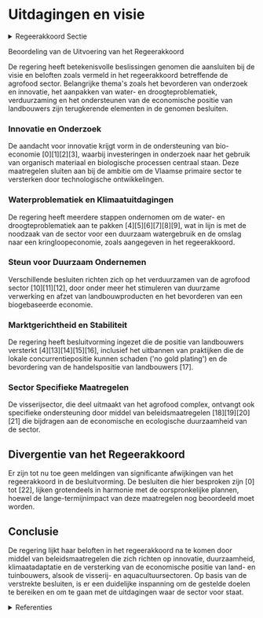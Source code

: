 # Uitdagingen en visie

<details>
        <summary>Regeerakkoord Sectie </summary>
        <p>4.1 Uitdagingen en visie De Vlaamse voedingsindustrie is één van de grootste industriële werkgevers, en we zien de laatste jaren toegenomen investeringen (jaarlijks ruim 1,5 miljard euro). Ten opzichte van 2006 liggen de investeringen in de voedingsindustrie in 2016 meer dan 35% hoger. Iets meer dan 20.000 profes-sionele landbouwbedrijven vormen de basis van een agrobusiness-complex dat bijna 135.000 mensen tewerkstelt en jaarlijks 61,7 miljard euro omzet genereert. Landbouwproducten en hun afgeleiden hebben een respectievelijk een aandeel van 11% en 12% in de totale Belgische in- en uitvoer. Het Belgisch handelsoverschot in agrohandelsproducten bedroeg in 2017 6,5 miljard euro. Het aandeel van Vlaanderen in de nationale landbouwimport en -export bedraagt resp. 83 en 85%. In 2017 telde Vlaanderen 23.225 landbouwbe-drijven, waarvan 78% met beroepsmatig karakter. Het aantal landbouwbedrijven is ten opzichte van 2007 met iets meer dan een vierde teruggelopen, een daling van gemiddeld 3% per jaar. De grootte van de bio-gebaseerde economie wordt geschat op bijna 2% van de brutomarge van de Vlaamse economie en 0,8% van de totale tewerkstelling uitgedrukt in voltijds equivalenten. Vlaamse land- en tuinbouwproducten behoren tot de wereldtop op vlak van kwaliteit en voedsel-veiligheid. Dit is het gevolg van vakmanschap, onderzoek en innovatie. Het is de ambitie van Vlaanderen om deze positie te versterken. De Vlaamse primaire sector wordt geconfronteerd met vele uitdagingen, waaronder een lage rendabi-liteit, prijsvolatiliteit, zwakke positie in de keten, de vraag van de consument naar bio die de lokale productie overstijgt, vakmanschap in evolutie naar sterk ondernemerschap, toegang tot landbouw-gronden, subsidie-afhankelijkheid in verschillende deelsectoren en het terugdringen van de milieu- en klimaatimpact. Deze uitdagingen moet de sector kunnen aangaan in een niet-polariserend debat op basis van objectieve parameters, uitgaande van de realiteit in Vlaanderen. Net zoals andere sectoren heeft de land- en tuinbouw al veel inspanningen gedaan. Bijkomende inspan-ningen zijn echter noodzakelijk en bieden kansen. Doeltreffend en doordacht, met oog voor welvaart, jobs, economische en sociale gevolgen, leefomge-ving en klimaat. Technologische ontwikkelingen, innovaties, schaalverandering en het verankeren van het landbouw- en visserijbeleid in een geïntegreerd voedselbeleid en de omslag naar een kringloopeconomie moeten ons helpen om die structurele transformatie verder te zetten. Gezond, duurzaam, voldoende en veilig voedsel aan een correcte prijs voor iedere schakel van de voedingsketen staat centraal binnen een voedsel-beleid. Het is dan ook van belang dat het huidige landbouwbeleid bijdraagt aan een sterk voedsel-beleid waarin de voedselketen integraal en circulair bekeken wordt. De Vlaamse regering zal in samenwerking met de vraag- (consumenten) en aanbodzijde (agrovoedingsketen) van de markt een Vlaamse voedseltop organiseren. We benaderen land- en tuinbouwers als onderne-mers die een strategische rol voor onze economie en onze maatschappij vervullen. De toekomst van onze Vlaamse land- en tuinbouw ligt in innovatie en diversiteit. Land- en tuinbouwers zijn vaak prijsnemers en daardoor soms slachtoffer van een race-to-the-bottom: steeds meer produceren voor minder, waarbij het inkomen van de land-bouwer het kind van de rekening is. We blijven inzetten op het Vlaamse kwaliteitsverhaal en we bewaken de Europese en internationale handels-positie van onze land- en tuinbouwers. Bij het omzetten van Europese regelgeving hanteren we geen strengere regels (‘no gold plating’). De Vlaamse vissersvloot bestaat uit 70 vaartuigen die zowel actief zijn in de eigen zeegebieden als in andere EU-wateren. De Vlaamse visserij is een gemengde visserij waarbij meerdere bestanden tegelijk bevist worden, zodat het aanbod van verse vis gevarieerd is. De aanvoer hangt af van de jaarlijks wijzigende vangstrechten en schommelt rond de 20.000 ton met een waarde van meer dan 80 miljoen euro. De Vlaamse visserijsector kent uitdagingen op het vlak van de instroom in de sector, de economische en ecologische duurzaamheid, de Brexit-situatie, de toepassing van de aanlandingsplicht en het teruggooiverbod. Er zijn ook kansen: onze vissers zijn deskundige en ervaren professionals in de Europese vissersvloot. Door meer in te zetten op het vermarkten van vis als Vlaams kwaliteits– product, post-Brexit akkoorden met Groot-Brittannië af te sluiten, en tegelijk de vloot en de gebruikte technieken te verduurzamen en te moderniseren geven we de Vlaamse visserijsector een toekomst. Aquacultuur is een veelbelovende discipline. De Vlaamse aquacultuursector heeft het niet gemakkelijk door het complexe productie-proces, hoge investeringskosten, internationale concurrentie en complexe regelgeving. We stimu-leren en onderzoeken verder de mogelijkheden voor groei van de productie zowel op land als in zee, met zorgvuldige benutting van ruimte, water, grondstoffen en energie. Dit biedt kansen tot de ontwikkeling van een sterke, innovatieve en duurzame Vlaams aquacultuursector. Een land-, tuinbouw en visserijbeleid als onder-deel van een geïntegreerd en circulair voedselbe-leid omvat volgende pijlers: </p>
        </details> 

Beoordeling van de Uitvoering van het Regeerakkoord 

De regering heeft betekenisvolle beslissingen genomen die aansluiten bij de visie en beloften zoals vermeld in het regeerakkoord betreffende de agrofood sector. Belangrijke thema's zoals het bevorderen van onderzoek en innovatie, het aanpakken van water- en droogteproblematiek, verduurzaming en het ondersteunen van de economische positie van landbouwers zijn terugkerende elementen in de genomen besluiten.

### Innovatie en Onderzoek
De aandacht voor innovatie krijgt vorm in de ondersteuning van bio-economie \[0\]\[1\]\[2\]\[3\], waarbij investeringen in onderzoek naar het gebruik van organisch materiaal en biologische processen centraal staan. Deze maatregelen sluiten aan bij de ambitie om de Vlaamse primaire sector te versterken door technologische ontwikkelingen.

### Waterproblematiek en Klimaatuitdagingen
De regering heeft meerdere stappen ondernomen om de water- en droogteproblematiek aan te pakken \[4\]\[5\]\[6\]\[7\]\[8\]\[9\], wat in lijn is met de noodzaak van de sector voor een duurzaam watergebruik en de omslag naar een kringloopeconomie, zoals aangegeven in het regeerakkoord.

### Steun voor Duurzaam Ondernemen
Verschillende besluiten richten zich op het verduurzamen van de agrofood sector \[10\]\[11\]\[12\], door onder meer het stimuleren van duurzame verwerking en afzet van landbouwproducten en het bevorderen van een biogebaseerde economie.

### Marktgerichtheid en Stabiliteit
De regering heeft besluitvorming ingezet die de positie van landbouwers versterkt \[4\]\[13\]\[14\]\[15\]\[16\], inclusief het uitbannen van praktijken die de lokale concurrentiepositie kunnen schaden ('no gold plating') en de bevordering van de handelspositie van landbouwers \[17\].

### Sector Specifieke Maatregelen
De visserijsector, die deel uitmaakt van het agrofood complex, ontvangt ook specifieke ondersteuning door middel van beleidsmaatregelen \[18\]\[19\]\[20\]\[21\] die bijdragen aan de economische en ecologische duurzaamheid van de sector.

## Divergentie van het Regeerakkoord

Er zijn tot nu toe geen meldingen van significante afwijkingen van het regeerakkoord in de besluitvorming. De besluiten die hier besproken zijn \[0\] tot \[22\], lijken grotendeels in harmonie met de oorspronkelijke plannen, hoewel de lange-termijnimpact van deze maatregelen nog beoordeeld moet worden.

## Conclusie

De regering lijkt haar beloften in het regeerakkoord na te komen door middel van beleidsmaatregelen die zich richten op innovatie, duurzaamheid, klimaatadaptatie en de versterking van de economische positie van land- en tuinbouwers, alsook de visserij- en aquacultuursectoren. Op basis van de verstrekte besluiten, is er een duidelijke inspanning om de gestelde doelen te bereiken en om te gaan met de uitdagingen waar de sector voor staat.

<details>
        <summary> Referenties</summary>
        **[\[0\]](https://beslissingenvlaamseregering.vlaanderen.be/?search=Vlaams%20beleidsplan%20bio-economie&dateOption=select&startDate=2020-12-18T09%3A00%3A00Z&endDate=2020-12-18T09%3A00%3A00Z)** : **(2020-12-18)** Vlaams beleidsplan bio-economie 

**[\[1\]](https://beslissingenvlaamseregering.vlaanderen.be/?search=Plan%20Vlaamse%20Veerkracht%3A%20volgende%20stappen%20en%20uitbreiding%20van%20het%20Vlaams%20beleidsplan%20bio-economie&dateOption=select&startDate=2022-04-29T08%3A00%3A00Z&endDate=2022-04-29T08%3A00%3A00Z)** : **(2022-04-29)** Plan Vlaamse Veerkracht: volgende stappen en uitbreiding van het Vlaams beleidsplan bio-economie 

**[\[2\]](https://beslissingenvlaamseregering.vlaanderen.be/?search=Plan%20Vlaamse%20Veerkracht%3A%20Thematische%20oproep%20bio-economie%20bij%20het%20Fonds%20Wetenschappelijk%20Onderzoek%20-%20Vlaanderen&dateOption=select&startDate=2021-07-09T08%3A00%3A00Z&endDate=2021-07-09T08%3A00%3A00Z)** : **(2021-07-09)** Plan Vlaamse Veerkracht: Thematische oproep bio-economie bij het Fonds Wetenschappelijk Onderzoek - Vlaanderen 

**[\[3\]](https://beslissingenvlaamseregering.vlaanderen.be/?search=Thematische%20oproep%20bio-economie%20bij%20het%20Fonds%20Wetenschappelijk%20Onderzoek%20-%20Vlaanderen&dateOption=select&startDate=2021-04-30T08%3A00%3A00Z&endDate=2021-04-30T08%3A00%3A00Z)** : **(2021-04-30)** Thematische oproep bio-economie bij het Fonds Wetenschappelijk Onderzoek - Vlaanderen 

**[\[4\]](https://beslissingenvlaamseregering.vlaanderen.be/?search=Plan%20Vlaamse%20Veerkracht%3A%20Projectoproepen%20land-%20en%20tuinbouwsector%20rond%20samenwerking%20met%20betrekking%20tot%20ondernemerschap%2C%20digitalisering%20en%20kennisdeling&dateOption=select&startDate=2021-07-16T06%3A00%3A00Z&endDate=2021-07-16T06%3A00%3A00Z)** : **(2021-07-16)** Plan Vlaamse Veerkracht: Projectoproepen land- en tuinbouwsector rond samenwerking met betrekking tot ondernemerschap, digitalisering en kennisdeling 

**[\[5\]](https://beslissingenvlaamseregering.vlaanderen.be/?search=Plan%20Vlaamse%20Veerkracht%3A%20subsidies%20duurzaam%20watergebruik%20en%20overheidsopdracht%20studie%20naar%20%E2%80%98Groenblauwe%20business%20modellen%20voor%20landbouwers%E2%80%99&dateOption=select&startDate=2022-12-09T09%3A00%3A00Z&endDate=2022-12-09T09%3A00%3A00Z)** : **(2022-12-09)** Plan Vlaamse Veerkracht: subsidies duurzaam watergebruik en overheidsopdracht studie naar ‘Groenblauwe business modellen voor landbouwers’ 

**[\[6\]](https://beslissingenvlaamseregering.vlaanderen.be/?search=Plan%20Vlaamse%20Veerkracht%3A%20dossiernummers%2025%20en%2027&dateOption=select&startDate=2021-05-28T08%3A00%3A00Z&endDate=2021-05-28T08%3A00%3A00Z)** : **(2021-05-28)** Plan Vlaamse Veerkracht: dossiernummers 25 en 27 

**[\[7\]](https://beslissingenvlaamseregering.vlaanderen.be/?search=Plan%20Vlaamse%20Veerkracht%3A%20bestedingskader%20middelen%20groene%20investeringen%20op%20land-%20en%20tuinbouwbedrijven%20VLIF&dateOption=select&startDate=2022-07-15T08%3A00%3A00Z&endDate=2022-07-15T08%3A00%3A00Z)** : **(2022-07-15)** Plan Vlaamse Veerkracht: bestedingskader middelen groene investeringen op land- en tuinbouwbedrijven VLIF 

**[\[8\]](https://beslissingenvlaamseregering.vlaanderen.be/?search=Plan%20Vlaamse%20Veerkracht%3A%20restwater%20voor%20land-%20en%20tuinbouw%20-%20bijkomende%20opdracht%20Aquafin%20nv&dateOption=select&startDate=2022-12-16T09%3A00%3A00Z&endDate=2022-12-16T09%3A00%3A00Z)** : **(2022-12-16)** Plan Vlaamse Veerkracht: restwater voor land- en tuinbouw - bijkomende opdracht Aquafin nv 

**[\[9\]](https://beslissingenvlaamseregering.vlaanderen.be/?search=Plan%20Vlaamse%20Veerkracht%3A%20bestedingskader%20middelen%20projectoproep%20%27Hergebruik%20Restwater%27&dateOption=select&startDate=2021-07-16T06%3A00%3A00Z&endDate=2021-07-16T06%3A00%3A00Z)** : **(2021-07-16)** Plan Vlaamse Veerkracht: bestedingskader middelen projectoproep 'Hergebruik Restwater' 

**[\[10\]](https://beslissingenvlaamseregering.vlaanderen.be/?search=Steun%20voor%20investeringen%20voor%20duurzame%20verwerking%20en%20afzet%20van%20landbouwproducten&dateOption=select&startDate=2023-10-06T08%3A00%3A00Z&endDate=2023-10-06T08%3A00%3A00Z)** : **(2023-10-06)** Steun voor investeringen voor duurzame verwerking en afzet van landbouwproducten 

**[\[11\]](https://beslissingenvlaamseregering.vlaanderen.be/?search=Steun%20voor%20investeringen%20voor%20duurzame%20verwerking%20en%20afzet%20van%20landbouwproducten&dateOption=select&startDate=2023-07-14T08%3A00%3A00Z&endDate=2023-07-14T08%3A00%3A00Z)** : **(2023-07-14)** Steun voor investeringen voor duurzame verwerking en afzet van landbouwproducten 

**[\[12\]](https://beslissingenvlaamseregering.vlaanderen.be/?search=Steun%20voor%20productieve%20investeringen%20en%20opstartverrichtingen%20in%20de%20landbouw&dateOption=select&startDate=2023-04-21T08%3A00%3A00Z&endDate=2023-04-21T08%3A00%3A00Z)** : **(2023-04-21)** Steun voor productieve investeringen en opstartverrichtingen in de landbouw 

**[\[13\]](https://beslissingenvlaamseregering.vlaanderen.be/?search=Oproep%20circulaire%20voedselketen%202022%3A%20%C2%A0preventie%20van%20voedselverlies%20en%20hoogwaardige%20valorisatie%20van%20voedselreststromen&dateOption=select&startDate=2022-10-07T08%3A00%3A00Z&endDate=2022-10-07T08%3A00%3A00Z)** : **(2022-10-07)** Oproep circulaire voedselketen 2022:  preventie van voedselverlies en hoogwaardige valorisatie van voedselreststromen 

**[\[14\]](https://beslissingenvlaamseregering.vlaanderen.be/?search=Gemeenschappelijk%20Landbouwbeleid%20%28GLB%29%3A%20verbetering%20productie%20en%20afzet%20producten%20bijenteelt&dateOption=select&startDate=2023-07-07T09%3A00%3A00Z&endDate=2023-07-07T09%3A00%3A00Z)** : **(2023-07-07)** Gemeenschappelijk Landbouwbeleid (GLB): verbetering productie en afzet producten bijenteelt 

**[\[15\]](https://beslissingenvlaamseregering.vlaanderen.be/?search=Crisissteun%20specifieke%20landbouwsectoren&dateOption=select&startDate=2023-11-10T09%3A00%3A00Z&endDate=2023-11-10T09%3A00%3A00Z)** : **(2023-11-10)** Crisissteun specifieke landbouwsectoren 

**[\[16\]](https://beslissingenvlaamseregering.vlaanderen.be/?search=Steun%20voor%20opstart%20van%20of%20omschakeling%20naar%20een%20toekomstgerichte%20duurzame%20ondernemingsstrategie%20op%20een%20landbouwbedrijf&dateOption=select&startDate=2023-10-06T08%3A00%3A00Z&endDate=2023-10-06T08%3A00%3A00Z)** : **(2023-10-06)** Steun voor opstart van of omschakeling naar een toekomstgerichte duurzame ondernemingsstrategie op een landbouwbedrijf 

**[\[17\]](https://beslissingenvlaamseregering.vlaanderen.be/?search=Steun%20voor%20deelname%20aan%20Europees%20erkende%20voedselkwaliteitsregelingen%20en%20hectaresteun%20voor%20biologische%20productiemethode%3A%20actualisering%20besluiten&dateOption=select&startDate=2021-11-26T09%3A00%3A00Z&endDate=2021-11-26T09%3A00%3A00Z)** : **(2021-11-26)** Steun voor deelname aan Europees erkende voedselkwaliteitsregelingen en hectaresteun voor biologische productiemethode: actualisering besluiten 

**[\[18\]](https://beslissingenvlaamseregering.vlaanderen.be/?search=Erkenning%20producenten-%20en%20brancheorganisaties%20sector%20visserij%20en%20aquacultuur%2C%20en%20vaststellen%20regels%20voor%20het%20verlenen%20van%20opslagsteun%20door%20erkende%20producentenorganisaties&dateOption=select&startDate=2022-10-07T08%3A00%3A00Z&endDate=2022-10-07T08%3A00%3A00Z)** : **(2022-10-07)** Erkenning producenten- en brancheorganisaties sector visserij en aquacultuur, en vaststellen regels voor het verlenen van opslagsteun door erkende producentenorganisaties 

**[\[19\]](https://beslissingenvlaamseregering.vlaanderen.be/?search=Oprichting%20Agentschap%20Landbouw%20en%20Zeevisserij&dateOption=select&startDate=2023-09-15T08%3A00%3A00Z&endDate=2023-09-15T08%3A00%3A00Z)** : **(2023-09-15)** Oprichting Agentschap Landbouw en Zeevisserij 

**[\[20\]](https://beslissingenvlaamseregering.vlaanderen.be/?search=Erkenning%20producenten-%20en%20brancheorganisaties%20sector%20visserij%20en%20aquacultuur%2C%20en%20vaststellen%20regels%20voor%20het%20verlenen%20van%20opslagsteun%20door%20erkende%20producentenorganisaties&dateOption=select&startDate=2022-05-06T08%3A00%3A00Z&endDate=2022-05-06T08%3A00%3A00Z)** : **(2022-05-06)** Erkenning producenten- en brancheorganisaties sector visserij en aquacultuur, en vaststellen regels voor het verlenen van opslagsteun door erkende producentenorganisaties 

**[\[21\]](https://beslissingenvlaamseregering.vlaanderen.be/?search=Aanpassing%20landbouwregelgeving%20naar%20aanleiding%20van%20de%20oprichting%20van%20het%20Agentschap%20Landbouw%20en%20Zeevisserij&dateOption=select&startDate=2023-11-23T16%3A00%3A00Z&endDate=2023-11-23T16%3A00%3A00Z)** : **(2023-11-23)** Aanpassing landbouwregelgeving naar aanleiding van de oprichting van het Agentschap Landbouw en Zeevisserij 

**[\[22\]](https://beslissingenvlaamseregering.vlaanderen.be/?search=Steun%20projecten%20in%20het%20kader%20van%20Europees%20Innovatiepartnerschap%20voor%20productiviteit%20en%20duurzaamheid%20in%20de%20landbouw&dateOption=select&startDate=2023-04-21T08%3A00%3A00Z&endDate=2023-04-21T08%3A00%3A00Z)** : **(2023-04-21)** Steun projecten in het kader van Europees Innovatiepartnerschap voor productiviteit en duurzaamheid in de landbouw 
        </details> 

